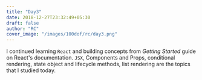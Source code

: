 ```yaml
---
title: "Day3"
date: 2018-12-27T23:32:49+05:30
draft: false
author: "RC"
cover_image: "/images/100dof/rc/day3.png"
---
```


I continued learning `React` and building concepts from _Getting Started_ guide on React's documentation. `JSX`, Components and Props, conditional rendering, state object and lifecycle methods, list rendering are the topics that I studied today.

